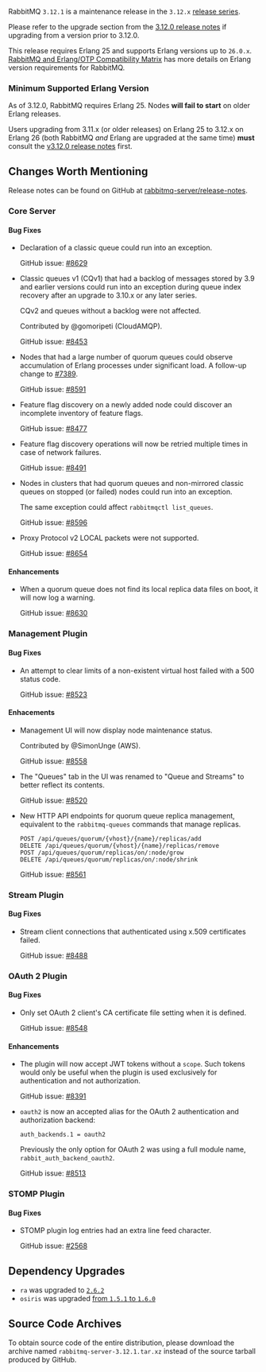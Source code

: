RabbitMQ `3.12.1` is a maintenance release in the `3.12.x` [release series](https://www.rabbitmq.com/versions.html).

Please refer to the upgrade section from the [3.12.0 release notes](https://github.com/rabbitmq/rabbitmq-server/releases/tag/v3.12.0)
if upgrading from a version prior to 3.12.0.

This release requires Erlang 25 and supports Erlang versions up to `26.0.x`.
[RabbitMQ and Erlang/OTP Compatibility Matrix](https://www.rabbitmq.com/which-erlang.html) has more details on
Erlang version requirements for RabbitMQ.


### Minimum Supported Erlang Version

As of 3.12.0, RabbitMQ requires Erlang 25. Nodes **will fail to start** on older Erlang releases.

Users upgrading from 3.11.x (or older releases) on Erlang 25 to 3.12.x on Erlang 26
(both RabbitMQ *and* Erlang are upgraded at the same time) **must** consult
the [v3.12.0 release notes](https://github.com/rabbitmq/rabbitmq-server/releases/tag/v3.12.0) first.


## Changes Worth Mentioning

Release notes can be found on GitHub at [rabbitmq-server/release-notes](https://github.com/rabbitmq/rabbitmq-server/tree/v3.12.x/release-notes).

### Core Server

#### Bug Fixes

 * Declaration of a classic queue could run into an exception.

   GitHub issue: [#8629](https://github.com/rabbitmq/rabbitmq-server/pull/8629)

 * Classic queues v1 (CQv1) that had a backlog of messages stored by 3.9 and earlier versions
   could run into an exception during queue index recovery after an upgrade to 3.10.x or any later series.

   CQv2 and queues without a backlog were not affected.

   Contributed by @gomoripeti (CloudAMQP).

   GitHub issue: [#8453](https://github.com/rabbitmq/rabbitmq-server/pull/8453)

 * Nodes that had a large number of quorum queues could observe accumulation of Erlang processes
   under significant load. A follow-up change to [#7389](https://github.com/rabbitmq/rabbitmq-server/issues/7389).

   GitHub issue: [#8591](https://github.com/rabbitmq/rabbitmq-server/pull/8591)

 * Feature flag discovery on a newly added node could discover an incomplete inventory of feature flags.

   GitHub issue: [#8477](https://github.com/rabbitmq/rabbitmq-server/pull/8477)

 * Feature flag discovery operations will now be retried multiple times in case of network failures.

   GitHub issue: [#8491](https://github.com/rabbitmq/rabbitmq-server/pull/8491)

 * Nodes in clusters that had quorum queues and non-mirrored classic queues on stopped (or failed) nodes
   could run into an exception.

   The same exception could affect `rabbitmqctl list_queues`.

   GitHub issue: [#8596](https://github.com/rabbitmq/rabbitmq-server/pull/8596)

 * Proxy Protocol v2 LOCAL packets were not supported.

   GitHub issue: [#8654](https://github.com/rabbitmq/rabbitmq-server/issues/8654)

#### Enhancements

 * When a quorum queue does not find its local replica data files on boot, it will now log
   a warning.

   GitHub issue: [#8630](https://github.com/rabbitmq/rabbitmq-server/pull/8630)


### Management Plugin

#### Bug Fixes

 * An attempt to clear limits of a non-existent virtual host failed with a 500 status code.

   GitHub issue: [#8523](https://github.com/rabbitmq/rabbitmq-server/pull/8523)

#### Enhacements

 * Management UI will now display node maintenance status.

   Contributed by @SimonUnge (AWS).

   GitHub issue: [#8558](https://github.com/rabbitmq/rabbitmq-server/issues/8558)

 * The "Queues" tab in the UI was renamed to "Queue and Streams" to better reflect
   its contents.

   GitHub issue: [#8520](https://github.com/rabbitmq/rabbitmq-server/pull/8520)

 * New HTTP API endpoints for quorum queue replica management, equivalent to
   the `rabbitmq-queues` commands that manage replicas.

   ```
   POST /api/queues/quorum/{vhost}/{name}/replicas/add
   DELETE /api/queues/quorum/{vhost}/{name}/replicas/remove
   POST /api/queues/quorum/replicas/on/:node/grow
   DELETE /api/queues/quorum/replicas/on/:node/shrink
   ```

   GitHub issue: [#8561](https://github.com/rabbitmq/rabbitmq-server/pull/8561)

### Stream Plugin

#### Bug Fixes

 * Stream client connections that authenticated using x.509 certificates
   failed.

   GitHub issue: [#8488](https://github.com/rabbitmq/rabbitmq-server/pull/8488)

### OAuth 2 Plugin

#### Bug Fixes

 * Only set OAuth 2 client's CA certificate file setting when it is defined.

   GitHub issue: [#8548](https://github.com/rabbitmq/rabbitmq-server/pull/8548)

#### Enhancements

 * The plugin will now accept JWT tokens without a `scope`. Such tokens would only be useful when the plugin
   is used exclusively for authentication and not authorization.

   GitHub issue: [#8391](https://github.com/rabbitmq/rabbitmq-server/issues/8391)

 * `oauth2` is now an accepted alias for the OAuth 2 authentication and authorization backend:

   ```
   auth_backends.1 = oauth2
   ```

   Previously the only option for OAuth 2 was using a full module name,
   `rabbit_auth_backend_oauth2`.

   GitHub issue: [#8513](https://github.com/rabbitmq/rabbitmq-server/pull/8513)


### STOMP Plugin

#### Bug Fixes

 * STOMP plugin log entries had an extra line feed character.

   GitHub issue: [#2568](https://github.com/rabbitmq/rabbitmq-server/issues/2568)


## Dependency Upgrades

 * `ra` was upgraded to [`2.6.2`](https://github.com/rabbitmq/ra/releases)
 * `osiris` was upgraded [from `1.5.1` to `1.6.0`](https://github.com/rabbitmq/osiris/tags)

## Source Code Archives

To obtain source code of the entire distribution, please download the archive named `rabbitmq-server-3.12.1.tar.xz`
instead of the source tarball produced by GitHub.
